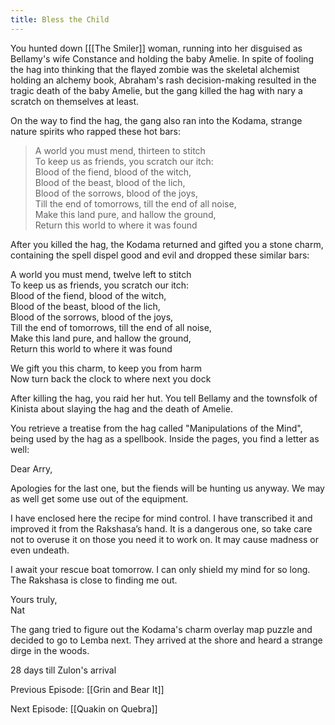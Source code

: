 ```yaml
---
title: Bless the Child
---
```


You hunted down [[[The Smiler]] woman, running into her disguised as Bellamy's wife Constance and holding the baby Amelie. In spite of fooling the hag into thinking that the flayed zombie was the skeletal alchemist holding an alchemy book, Abraham's rash decision-making resulted in the tragic death of the baby Amelie, but the gang killed the hag with nary a scratch on themselves at least.

On the way to find the hag, the gang also ran into the Kodama, strange nature spirits who rapped these hot bars: 

> A world you must mend, thirteen to stitch\
To keep us as friends, you scratch our itch:\
Blood of the fiend, blood of the witch,\
Blood of the beast, blood of the lich,\
Blood of the sorrows, blood of the joys, \
Till the end of tomorrows, till the end of all noise,\
Make this land pure, and hallow the ground,\
Return this world to where it was found

After you killed the hag, the Kodama returned and gifted you a stone charm, containing the spell dispel good and evil and dropped these similar bars:

A world you must mend, twelve left to stitch\
To keep us as friends, you scratch our itch:\
Blood of the fiend, blood of the witch,\
Blood of the beast, blood of the lich,\
Blood of the sorrows, blood of the joys, \
Till the end of tomorrows, till the end of all noise,\
Make this land pure, and hallow the ground,\
Return this world to where it was found

We gift you this charm, to keep you from harm\
Now turn back the clock to where next you dock

After killing the hag, you raid her hut. You tell Bellamy and the townsfolk of Kinista about slaying the hag and the death of Amelie. 

You retrieve a treatise from the hag called "Manipulations of the Mind", being used by the hag as a spellbook. Inside the pages, you find a letter as well: 

Dear Arry,

Apologies for the last one, but the fiends will be hunting us anyway. We may as well get some use out of the equipment. 

I have enclosed here the recipe for mind control. I have transcribed it and improved it from the Rakshasa’s hand. It is a dangerous one, so take care not to overuse it on those you need it to work on. It may cause madness or even undeath. 

I await your rescue boat tomorrow. I can only shield my mind for so long. The Rakshasa is close to finding me out. 

Yours truly, \
Nat

The gang tried to figure out the Kodama's charm overlay map puzzle and decided to go to Lemba next. They arrived at the shore and heard a strange dirge in the woods. 

28 days till Zulon's arrival

Previous Episode: [[Grin and Bear It]]

Next Episode: [[Quakin on Quebra]]